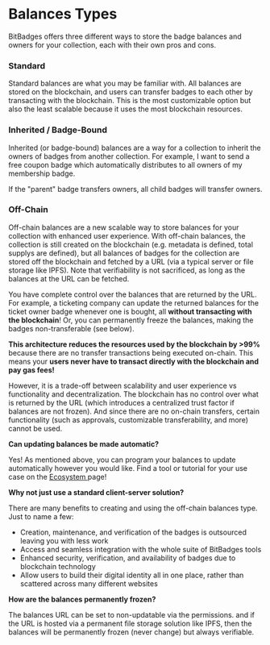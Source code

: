 # Balances Types

BitBadges offers three different ways to store the badge balances and owners for your collection, each with their own pros and cons.

### Standard

Standard balances are what you may be familiar with. All balances are stored on the blockchain, and users can transfer badges to each other by transacting with the blockchain. This is the most customizable option but also the least scalable because it uses the most blockchain resources.

### Inherited / Badge-Bound

Inherited (or badge-bound) balances are a way for a collection to inherit the owners of badges from another collection. For example, I want to send a free coupon badge which automatically distributes to all owners of my membership badge.&#x20;

If the "parent" badge transfers owners, all child badges will transfer owners.

### Off-Chain

Off-chain balances are a new scalable way to store balances for your collection with enhanced user experience. With off-chain balances, the collection is still created on the blockchain (e.g. metadata is defined, total supplys are defined), but all balances of badges for the collection are stored off the blockchain and fetched by a URL (via a typical server or file storage like IPFS). Note that verifiability is not sacrificed, as long as the balances at the URL can be fetched.

You have complete control over the balances that are returned by the URL. For example, a ticketing company can update the returned balances for the ticket owner badge whenever one is bought, all **without transacting with the blockchain**! Or, you can permanently freeze the balances, making the badges non-transferable (see below).

**This architecture reduces the resources used by the blockchain by >99%** because there are no transfer transactions being executed on-chain. This means your **users never have to transact directly with the blockchain and pay gas fees!**&#x20;

However, it is a trade-off between scalability and user experience vs functionality and decentralization. The blockchain has no control over what is returned by the URL (which introduces a centralized trust factor if balances are not frozen). And since there are no on-chain transfers, certain functionality (such as approvals, customizable transferability, and more) cannot be used.

**Can updating balances be made automatic?**

Yes! As mentioned above, you can program your balances to update automatically however you would like. Find a tool or tutorial for your use case on the [Ecosystem ](../ecosystem.md)page!

**Why not just use a standard client-server solution?**

There are many benefits to creating and using the off-chain balances type. Just to name a few:

* Creation, maintenance, and verification of the badges is outsourced leaving you with less work
* Access and seamless integration with the whole suite of BitBadges tools
* Enhanced security, verification, and availability of badges due to blockchain technology
* Allow users to build their digital identity all in one place, rather than scattered across many different websites

**How are the balances permanently frozen?**

The balances URL can be set to non-updatable via the permissions. and if the URL is hosted via a permanent file storage solution like IPFS, then the balances will be permanently frozen (never change) but always verifiable.
